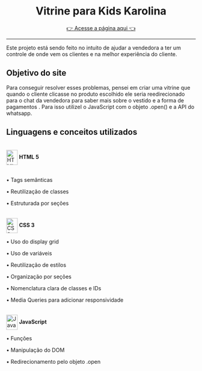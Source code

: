 

<h1 align="center"> Vitrine para Kids Karolina</h1>
<p align="center">
<a href="https://jonathanguimarae3s.github.io/vitrine/" target="_blank">👉 Acesse a página aqui 👈</a>
</p>
<hr>

Este projeto está sendo feito no intuito de ajudar a vendedora a ter um controle de onde vem os clientes e  na melhor experiência do cliente.



## Objetivo do site 

Para conseguir  resolver esses problemas, pensei  em criar uma vitrine  que quando o cliente clicasse no produto escolhido ele seria reedirecionado para o chat da vendedora para saber mais sobre o vestido e a forma de pagamentos .
Para isso utilizeI o JavaScript  com o objeto .open() e a API do whatsapp.



## Linguagens e conceitos utilizados 

<!-- HTML -->
<br>
<div><img align="center"  alt="HTML" width="30" height="40" src="https://cdn.jsdelivr.net/gh/devicons/devicon/icons/html5/html5-plain.svg" /> <b> HTML 5</b></div>
<br>
<p>• Tags semânticas</p>
<p>• Reutilização de classes</p>
<p>• Estruturada por seções</p>

<!-- CSS -->
<br>
<div>
<img align="center" alt="CSS"  width="30" height="40" src="https://cdn.jsdelivr.net/gh/devicons/devicon/icons/css3/css3-plain.svg" /> <b> CSS 3</b>
</div>
<p>• Uso do display grid</p>
<p>• Uso de variáveis</p>
<p>• Reutilização de estilos</p>
<p>• Organização por seções</p>
<p>• Nomenclatura clara de classes e IDs</p>
<p>• Media Queries para adicionar responsividade</p>
<br>
<div>
<img align="center" alt="Java Script" height="40" width="30" src="https://cdn.jsdelivr.net/gh/devicons/devicon/icons/javascript/javascript-plain.svg" />
<b> JavaScript</b>
 
 </div>
<p>• Funções</p>
<p>• Manipulação do DOM</p>
<p>• Redirecionamento pelo objeto .open </p>
<br>
<div>




